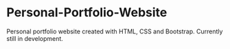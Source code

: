 # Personal-Portfolio-Website
Personal portfolio website created with HTML, CSS and Bootstrap. Currently still in development.
